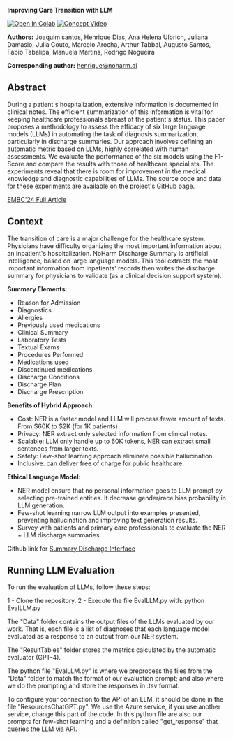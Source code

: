 **Improving Care  Transition with LLM**

[![Open In Colab](https://colab.research.google.com/assets/colab-badge.svg)](https://colab.research.google.com/github/noharm-ai/summary/blob/main/discharge_summary.ipynb)  [![Concept Video](https://img.shields.io/badge/YouTube-FF0000?style=for-the-badge&logo=youtube&logoColor=white)](https://www.youtube.com/watch?v=8sFziTdPw60)

**Authors:** Joaquim santos, Henrique Dias, Ana Helena Ulbrich,  Juliana Damasio, Julia Couto, Marcelo Arocha, Arthur Tabbal, Augusto Santos, Fábio Tabalipa, Manuela Martins, Rodrigo Nogueira

**Corresponding author:** henrique@noharm.ai

## Abstract

During a patient's hospitalization, extensive information is documented in clinical notes. The efficient summarization of this information is vital for keeping healthcare professionals abreast of the patient's status. This paper proposes a methodology to assess the efficacy of six large language models (LLMs) in automating the task of diagnosis summarization, particularly in discharge summaries. Our approach involves defining an automatic metric based on LLMs, highly correlated with human assessments. We evaluate the performance of the six models using the F1-Score and compare the results with those of healthcare specialists. The experiments reveal that there is room for improvement in the medical knowledge and diagnostic capabilities of LLMs. The source code and data for these experiments are available on the project's GitHub page.

[EMBC'24 Full Article](https://ieeexplore.ieee.org/document/10782231)

## Context

The transition of care is a major challenge for the healthcare system. Physicians have difficulty organizing the most important information about an inpatient's hospitalization. NoHarm Discharge Summary is artificial intelligence, based on large language models. This tool extracts the most important information from inpatients' records then writes the discharge summary for physicians to validate (as a clinical decision support system). 

**Summary Elements:**
- Reason for Admission
- Diagnostics 
- Allergies
- Previously used medications
- Clinical Summary
- Laboratory Tests
- Textual Exams
- Procedures Performed
- Medications used
- Discontinued medications
- Discharge Conditions
- Discharge Plan
- Discharge Prescription

**Benefits of Hybrid Approach:**

- Cost: NER is a faster model and LLM will process fewer amount of texts. From $60K to $2K (for 1K patients)
- Privacy: NER extract only selected information from clinical notes.
- Scalable: LLM only handle up to 60K tokens, NER can extract small sentences from larger texts.
- Safety: Few-shot learning approach eliminate possible hallucination.
- Inclusive: can deliver free of charge for public healthcare.

**Ethical Language Model:**

- NER model ensure that no personal information goes to LLM prompt by selecting pre-trained entities. It decrease gender/race bias probability in LLM generation.
- Few-shot learning narrow LLM output into examples presented, preventing hallucination and improving text generation results.
- Survey with patients and  primary care professionals to evaluate the NER + LLM discharge summaries.

Github link for [Summary Discharge Interface](https://github.com/noharm-ai/frontend/blob/develop/src/features/summary/Summary.jsx)


## Running LLM Evaluation

To run the evaluation of LLMs, follow these steps:

1 - Clone the repository.
2 - Execute the file EvalLLM.py with: python EvalLLM.py

The "Data" folder contains the output files of the LLMs evaluated by our work. That is, each file is a list of diagnoses that each language model evaluated as a response to an output from our NER system.

The "ResultTables" folder stores the metrics calculated by the automatic evaluator (GPT-4).

The python file "EvalLLM.py" is where we preprocess the files from the "Data" folder to match the format of our evaluation prompt; and also where we do the prompting and store the responses in .tsv format.

To configure your connection to the API of an LLM, it should be done in the file "ResourcesChatGPT.py". We use the Azure service, if you use another service, change this part of the code. In this python file are also our prompts for few-shot learning and a definition called "get_response" that queries the LLM via API.
